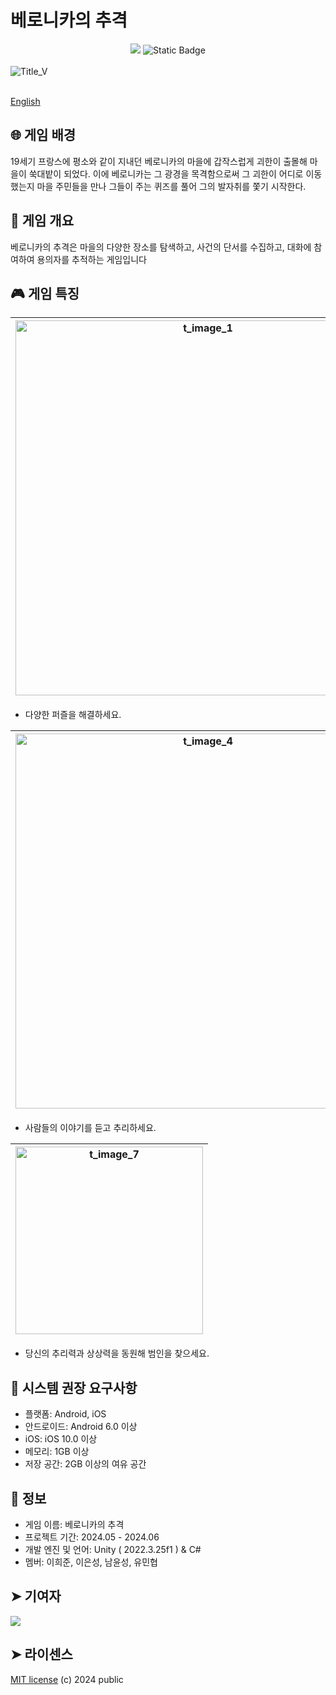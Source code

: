 # 베로니카의 추격

<div align = "center">
  <img src="https://img.shields.io/badge/license-MIT-blue">
  <img alt="Static Badge" src="https://img.shields.io/badge/Reference-C%23-green">
</div> </br>

<img alt="Title_V" src="https://github.com/SGteamproject2/se2_project/assets/162520578/5edfd7b1-fb23-4f31-b861-240a21bf263c">

</br> [English](./Docs/README.en.md)

## 🌐 게임 배경
19세기 프랑스에 평소와 같이 지내던 베로니카의 마을에 갑작스럽게 괴한이 출몰해 마을이 쑥대밭이 되었다.
이에 베로니카는 그 광경을 목격함으로써 그 괴한이 어디로 이동했는지 마을 주민들을 만나 그들이 주는 퀴즈를 풀어 그의 발자취를 쫓기 시작한다.

## 📑 게임 개요
베로니카의 추격은 마을의 다양한 장소를 탐색하고, 사건의 단서를 수집하고, 대화에 참여하여 용의자를 추적하는 게임입니다 

## 🎮 게임 특징

| <img alt = "t_image_1" src = "https://github.com/SGteamproject2/se2_project/assets/162520578/76b95152-1cce-4be6-8945-04f04ef87842" width="600"> | <img alt = "t_image_2" src = "https://github.com/SGteamproject2/se2_project/assets/162520578/f23ecaec-3452-41d0-a18a-9bcf22051425" width="600"> | <img alt = "t_image_3" src = "https://github.com/SGteamproject2/se2_project/assets/162520578/ea2a5322-ba16-49b8-ad58-b406f8548f6e" width="600"> |
|:--------:|:--------:|:--------:|
- 다양한 퍼즐을 해결하세요. </br>

<img alt = "t_image_4" src = "https://github.com/SGteamproject2/se2_project/assets/162520578/ee455984-e961-42d7-806b-e9d11ebe5ba5" width="600"> | <img alt = "t_image_5" src = "https://github.com/SGteamproject2/se2_project/assets/162520578/39d450db-7690-4819-ae49-08d47e9eddb1" width="600"> | <img alt = "t_image_6" src = "https://github.com/SGteamproject2/se2_project/assets/162520578/197a82e2-b2d7-49c8-b718-ca51d982e718" width="600">
|:--------:|:--------:|:--------:|
- 사람들의 이야기를 듣고 추리하세요. </br>

| <img alt = "t_image_7" src = "https://github.com/SGteamproject2/se2_project/assets/162520578/7a21f6d8-701b-4e87-af38-8968bc046dfb" width="300"> |
|:------:|
- 당신의 추리력과 상상력을 동원해 범인을 찾으세요.

## 💾 시스템 권장 요구사항
- 플랫폼: Android, iOS
- 안드로이드: Android 6.0 이상
- iOS: iOS 10.0 이상
- 메모리: 1GB 이상
- 저장 공간: 2GB 이상의 여유 공간

## 📂 정보
- 게임 이름: 베로니카의 추격
- 프로젝트 기간: 2024.05 - 2024.06
- 개발 엔진 및 언어: Unity ( 2022.3.25f1 ) & C#
- 멤버: 이희준, 이은성, 남윤성, 유민협

## ➤ 기여자

<a href="https://github.com/SGteamproject2/se2_project/graphs/contributors">
  <img src="https://contrib.rocks/image?repo=SGteamproject2/se2_project" />
</a>

## ➤ 라이센스

[MIT license](https://github.com/SGteamproject2/se2_project/blob/main/LICENSE) (c) 2024 public
